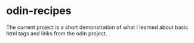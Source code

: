 # odin-recipes

The current project is a short demonstration of what I learned about basic html tags and links from the odin project.
